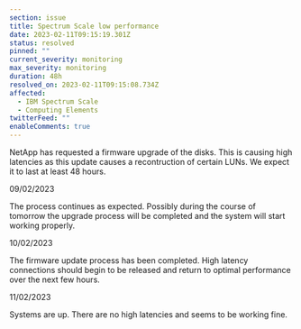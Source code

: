 ```yaml
---
section: issue
title: Spectrum Scale low performance
date: 2023-02-11T09:15:19.301Z
status: resolved
pinned: ""
current_severity: monitoring
max_severity: monitoring
duration: 48h
resolved_on: 2023-02-11T09:15:08.734Z
affected:
  - IBM Spectrum Scale
  - Computing Elements
twitterFeed: ""
enableComments: true
---
```

NetApp has requested a firmware upgrade of the disks. This is causing high latencies as this update causes a recontruction of certain LUNs. We expect it to last at least 48 hours.

0﻿9/02/2023

The process continues as expected. Possibly during the course of tomorrow the upgrade process will be completed and the system will start working properly.

1﻿0/02/2023

The firmware update process has been completed. High latency connections should begin to be released and return to optimal performance over the next few hours.

1﻿1/02/2023

S﻿ystems are up. There are no high  latencies and seems to be working fine.